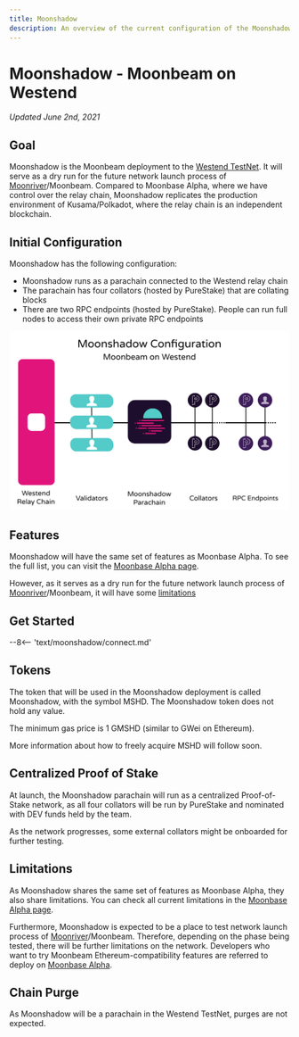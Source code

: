 ```yaml
---
title: Moonshadow
description: An overview of the current configuration of the Moonshadow TestNet and information on how to start building on it using Solidity.
---
```


# Moonshadow - Moonbeam on Westend

_Updated June 2nd, 2021_

## Goal

Moonshadow is the Moonbeam deployment to the [Westend TestNet](https://polkadot.network/westend-introducing-a-new-testnet-for-polkadot-and-kusama/). It will serve as a dry run for the future network launch process of [Moonriver](https://moonbeam.network/networks/moonriver/launch/)/Moonbeam. Compared to Moonbase Alpha, where we have control over the relay chain, Moonshadow replicates the production environment of Kusama/Polkadot, where the relay chain is an independent blockchain.

## Initial Configuration

Moonshadow has the following configuration:

 - Moonshadow runs as a parachain connected to the Westend relay chain
 - The parachain has four collators (hosted by PureStake) that are collating blocks
 - There are two RPC endpoints (hosted by PureStake). People can run full nodes to access their own private RPC endpoints

![Moonshadow Diagram](/images/moonshadow/moonshadow-diagram-v1.png)

## Features

Moonshadow will have the same set of features as Moonbase Alpha. To see the full list, you can visit the [Moonbase Alpha page](/networks/moonbase/#features).

However, as it serves as a dry run for the future network launch process of [Moonriver](https://moonbeam.network/networks/moonriver/launch/)/Moonbeam, it will have some [limitations](#limitations)

## Get Started

--8<-- 'text/moonshadow/connect.md'

## Tokens

The token that will be used in the Moonshadow deployment is called Moonshadow, with the symbol MSHD. The Moonshadow token does not hold any value. 

The minimum gas price is 1 GMSHD (similar to GWei on Ethereum).

More information about how to freely acquire MSHD will follow soon.

## Centralized Proof of Stake

At launch, the Moonshadow parachain will run as a centralized Proof-of-Stake network, as all four collators will be run by PureStake and nominated with DEV funds held by the team.

As the network progresses, some external collators might be onboarded for further testing.

## Limitations

As Moonshadow shares the same set of features as Moonbase Alpha, they also share limitations. You can check all current limitations in the [Moonbase Alpha page](/networks/moonbase/#limitations).

Furthermore, Moonshadow is expected to be a place to test network launch process of [Moonriver](https://moonbeam.network/networks/moonriver/launch/)/Moonbeam. Therefore, depending on the phase being tested, there will be further limitations on the network. Developers who want to try Moonbeam Ethereum-compatibility features are referred to deploy on [Moonbase Alpha](/networks/moonbase/).

## Chain Purge

As Moonshadow will be a parachain in the Westend TestNet, purges are not expected.
